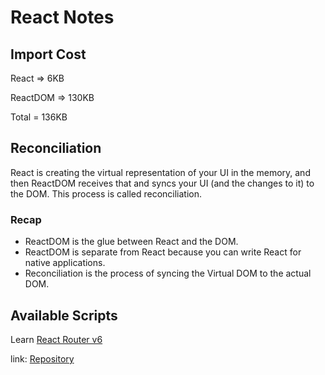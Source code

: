 # React Notes

## Import Cost

React => 6KB

ReactDOM => 130KB

Total = 136KB

## Reconciliation

React is creating the virtual representation of your UI in the memory, and then ReactDOM receives that and syncs your UI (and the changes to it) to the DOM. This process is called reconciliation.

### Recap

-   ReactDOM is the glue between React and the DOM.
-   ReactDOM is separate from React because you can write React for native applications.
-   Reconciliation is the process of syncing the Virtual DOM to the actual DOM.

## Available Scripts

Learn [React Router v6](https://blog.logrocket.com/react-router-v6-guide)

link: [Repository](https://github.com/codezri/react-router-v6-example/tree/main)

